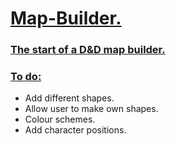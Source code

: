 <h1><ins>Map-Builder.</ins></h1> 
<h3><ins>The start of a D&amp;D map builder.</ins></h3>
<h3> <ins> To do:</ins></h3>
<ul> 
  <li>Add different shapes.</li>
  <li>Allow user to make own shapes.</li>
  <li>Colour schemes.</li>
  <li>Add character positions.</li>
</ul>
